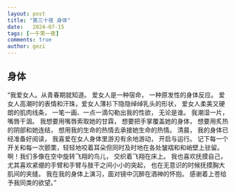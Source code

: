 ```yaml
---
layout: post
title: "第三十夜 身体"
date:   2024-07-15
tags: [一千零一夜]
comments: true
author: gezi
---
```


<!-- more -->

## 身体

“我爱女人。从青春期就知道。 爱女人是一种宿命， 一种原发性的身体反应。 爱女人高潮时的表情和汗珠，爱女人薄衫下隐隐绰绰乳头的形状， 爱女人柔美又硬朗的肌肉线条， 一笔一画、一点一滴勾勒出我的性欲， 无论是谁。 我潮湿一片，嘴唇干涸。 我想要用嘴唇索取她的甘霖， 想要把手掌覆盖她的身体， 想要用炙热的阴部和她连结， 想用我的生命的热情去承接她生命的热情。 清晨， 我的身体已经准备好阅读， 我喜爱在女人身体里游刃有余地游动， 开启与运行。 记下每一个开关和每一次颤栗，轻轻地咬着耳朵但同时及时地在各处皱褶和和峭壁上驻留。啊！我们多像在空中旋转飞翔的鸟儿， 交织着飞翔在床上。 我也喜欢抚摸自己， 尤其喜欢紧绷的手臂和手臂与肢干之间小小的突起， 也在无意识的时候抚摸胸大肌间的夹缝。 我在我的身体上演习，面对镜中沉醉在酒神的怀抱。 感谢着上苍给予我同类的欲望。”

